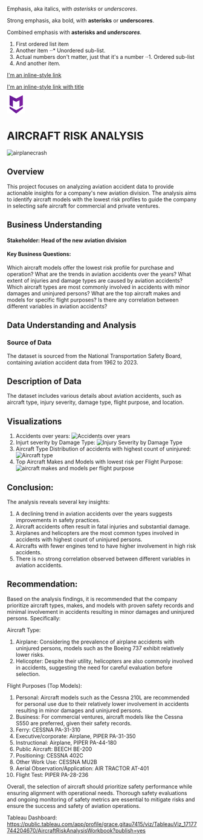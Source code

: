 
Emphasis, aka italics, with *asterisks* or _underscores_.

Strong emphasis, aka bold, with **asterisks** or __underscores__.

Combined emphasis with **asterisks and _underscores_**.
1. First ordered list item
2. Another item
⋅⋅* Unordered sub-list. 
1. Actual numbers don't matter, just that it's a number
⋅⋅1. Ordered sub-list
4. And another item.

[I'm an inline-style link](https://www.google.com)

[I'm an inline-style link with title](https://www.google.com "Google's Homepage")

![descriptive alt text](https://github.com/adam-p/markdown-here/raw/master/src/common/images/icon48.png "Logo Title Text 1")


# AIRCRAFT RISK ANALYSIS

![airplanecrash](https://github.com/Divinegrace05/aircraft_risk_data_analysis/assets/134943380/85025fc4-43d7-424d-b0e5-2bcdc61d9321)


## Overview
This project focuses on analyzing aviation accident data to provide actionable insights for a company's new aviation division. The analysis aims to identify aircraft models with the lowest risk profiles to guide the company in selecting safe aircraft for commercial and private ventures.

## Business Understanding
#### Stakeholder: Head of the new aviation division

#### Key Business Questions:
Which aircraft models offer the lowest risk profile for purchase and operation?
What are the trends in aviation accidents over the years?
What extent of injuries and damage types are caused by aviation accidents?
Which aircraft types are most commonly involved in accidents with minor damages and uninjured persons?
What are the top aircraft makes and models for specific flight purposes?
Is there any correlation between different variables in aviation accidents?

## Data Understanding and Analysis
### Source of Data
The dataset is sourced from the National Transportation Safety Board, containing aviation accident data from 1962 to 2023.

## Description of Data
The dataset includes various details about aviation accidents, such as aircraft type, injury severity, damage type, flight purpose, and location.

## Visualizations
1. Accidents over years:
![Accidents over years](https://github.com/Divinegrace05/aircraft_risk_data_analysis/assets/134943380/bb5db6f2-c5d1-4114-8273-1c8057317531)
2. Injurt severity by Damage Type:
![Injury Severity by Damage Type](https://github.com/Divinegrace05/aircraft_risk_data_analysis/assets/134943380/7bbd3ff4-b8d3-4811-9f8b-132ccfdb6f81)
3. Aircraft Type Distribution of accidents with highest count of uninjured:
![Aircraft type](https://github.com/Divinegrace05/aircraft_risk_data_analysis/assets/134943380/36747341-b958-48e5-ab23-6669c516d9cc)
4. Top Aircraft Makes and Models with lowest risk per Flight Purpose: 
![aircraft makes and models per flight purpose](https://github.com/Divinegrace05/aircraft_risk_data_analysis/assets/134943380/e336117e-821a-4a7a-9307-205f7606dfcd)

## Conclusion:
The analysis reveals several key insights:

1. A declining trend in aviation accidents over the years suggests improvements in safety practices.
2. Aircraft accidents often result in fatal injuries and substantial damage.
3. Airplanes and helicopters are the most common types involved in accidents with highest count of uninjured persons.
4. Aircrafts with fewer engines tend to have higher involvement in high risk accidents.
5. There is no strong correlation observed between different variables in aviation accidents.


## Recommendation:
Based on the analysis findings, it is recommended that the company prioritize aircraft types, makes, and models with proven safety records and minimal involvement in accidents resulting in minor damages and uninjured persons. Specifically:

Aircraft Type:
1. Airplane: Considering the prevalence of airplane accidents with uninjured persons, models such as the Boeing 737 exhibit relatively lower risks.
2. Helicopter: Despite their utility, helicopters are also commonly involved in accidents, suggesting the need for careful evaluation before selection.

Flight Purposes (Top Models):
1. Personal: Aircraft models such as the Cessna 210L are recommended for personal use due to their relatively lower involvement in accidents resulting in minor damages and uninjured persons.
2. Business: For commercial ventures, aircraft models like the Cessna S550 are preferred, given their safety records.
3. Ferry: CESSNA PA-31-310
4. Executive/corporate: Airplane, PIPER PA-31-350
5. Instructional: Airplane, PIPER PA-44-180
6. Public Aircraft: BEECH BE-200
7. Positioning: CESSNA 402C
8. Other Work Use: CESSNA MU2B
9. Aerial Observation/Application: AIR TRACTOR AT-401
10. Flight Test: PIPER PA-28-236

Overall, the selection of aircraft should prioritize safety performance while ensuring alignment with operational needs. Thorough safety evaluations and ongoing monitoring of safety metrics are essential to mitigate risks and ensure the success and safety of aviation operations.

Tableau Dashboard: https://public.tableau.com/app/profile/grace.gitau7415/viz/TableauViz_17177744204670/AircraftRiskAnalysisWorkbook?publish=yes
